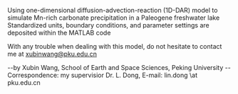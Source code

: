 Using one-dimensional diffusion-advection-reaction (1D-DAR) model to simulate Mn-rich carbonate precipitation in a Paleogene freshwater lake  
Standardized units, boundary conditions, and parameter settings are deposited within the MATLAB code

With any trouble when dealing with this model, do not hesitate to contact me at xubinwang@pku.edu.cn


--by Xubin Wang, School of Earth and Space Sciences, Peking University
--Correspondence: my supervisior Dr. L. Dong, E-mail: lin.dong \at pku.edu.cn
